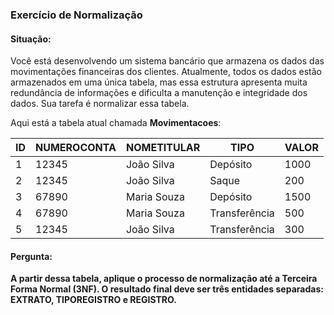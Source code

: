 ### Exercício de Normalização

#### Situação:

Você está desenvolvendo um sistema bancário que armazena os dados das movimentações financeiras dos clientes. Atualmente, todos os dados estão armazenados em uma única tabela, mas essa estrutura apresenta muita redundância de informações e dificulta a manutenção e integridade dos dados. Sua tarefa é normalizar essa tabela.

Aqui está a tabela atual chamada **Movimentacoes**:

| ID  | NUMEROCONTA | NOMETITULAR   | TIPO          | VALOR  |
|-----|-------------|---------------|---------------|--------|
| 1   | 12345       | João Silva    | Depósito      | 1000   |
| 2   | 12345       | João Silva    | Saque         | 200    |
| 3   | 67890       | Maria Souza   | Depósito      | 1500   |
| 4   | 67890       | Maria Souza   | Transferência | 500    |
| 5   | 12345       | João Silva    | Transferência | 300    |

#### Pergunta:

**A partir dessa tabela, aplique o processo de normalização até a Terceira Forma Normal (3NF). O resultado final deve ser três entidades separadas: EXTRATO, TIPOREGISTRO e REGISTRO.**
